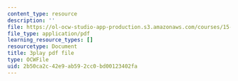 ```yaml
---
content_type: resource
description: ''
file: https://ol-ocw-studio-app-production.s3.amazonaws.com/courses/15-390-new-enterprises-spring-2013/2b50ca2c42e9ab592cc0bd00123402fa_IPDZFNh73Kw.pdf
file_type: application/pdf
learning_resource_types: []
resourcetype: Document
title: 3play pdf file
type: OCWFile
uid: 2b50ca2c-42e9-ab59-2cc0-bd00123402fa
---
```

